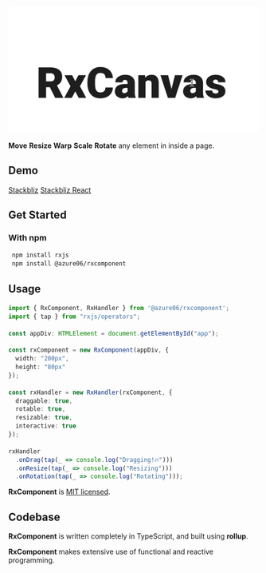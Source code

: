 <p align="center">
  <img src="resources/rxcanvas.gif" style="border-radius: 5px;" alt="RxCanvas" width="566"/>
</p>

**Move** **Resize** **Warp** **Scale** **Rotate** any element in inside a page.

## Demo 
   [Stackbliz](https://stackblitz.com/edit/typescript-4hbnwf)
   [Stackbliz React](https://stackblitz.com/edit/rxcomponent)


## Get Started

### With npm

```sh
 npm install rxjs
 npm install @azure06/rxcomponent
```

## Usage

```ts
import { RxComponent, RxHandler } from '@azure06/rxcomponent';
import { tap } from "rxjs/operators";

const appDiv: HTMLElement = document.getElementById("app");

const rxComponent = new RxComponent(appDiv, {
  width: "200px",
  height: "80px"
});

const rxHandler = new RxHandler(rxComponent, {
  draggable: true,
  rotable: true,
  resizable: true,
  interactive: true
});

rxHandler
  .onDrag(tap(_ => console.log("Dragging!🔥")))
  .onResize(tap(_ => console.log("Resizing")))
  .onRotation(tap(_ => console.log("Rotating")));

```

**RxComponent** is [MIT licensed](LICENSE).

## Codebase

**RxComponent** is written completely in TypeScript, and built using **rollup**.

**RxComponent** makes extensive use of functional and reactive programming.
